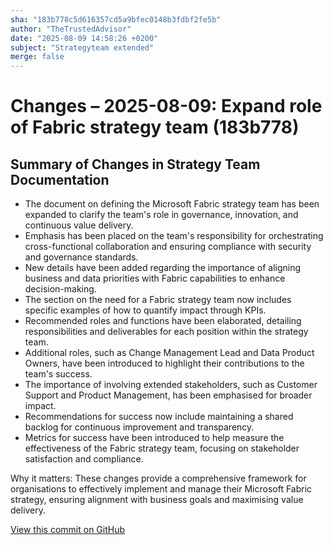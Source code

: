 ```yaml
---
sha: "183b778c5d616357cd5a9bfec0148b3fdbf2fe5b"
author: "TheTrustedAdvisor"
date: "2025-08-09 14:58:26 +0200"
subject: "Strategyteam extended"
merge: false
---
```


# Changes – 2025-08-09: Expand role of Fabric strategy team (183b778)

## Summary of Changes in Strategy Team Documentation

- The document on defining the Microsoft Fabric strategy team has been expanded to clarify the team's role in governance, innovation, and continuous value delivery.
- Emphasis has been placed on the team's responsibility for orchestrating cross-functional collaboration and ensuring compliance with security and governance standards.
- New details have been added regarding the importance of aligning business and data priorities with Fabric capabilities to enhance decision-making.
- The section on the need for a Fabric strategy team now includes specific examples of how to quantify impact through KPIs.
- Recommended roles and functions have been elaborated, detailing responsibilities and deliverables for each position within the strategy team.
- Additional roles, such as Change Management Lead and Data Product Owners, have been introduced to highlight their contributions to the team's success.
- The importance of involving extended stakeholders, such as Customer Support and Product Management, has been emphasised for broader impact.
- Recommendations for success now include maintaining a shared backlog for continuous improvement and transparency.
- Metrics for success have been introduced to help measure the effectiveness of the Fabric strategy team, focusing on stakeholder satisfaction and compliance.

Why it matters: These changes provide a comprehensive framework for organisations to effectively implement and manage their Microsoft Fabric strategy, ensuring alignment with business goals and maximising value delivery.

[View this commit on GitHub](https://github.com/TheTrustedAdvisor/FabricAdoptionFramework/commit/183b778c5d616357cd5a9bfec0148b3fdbf2fe5b)

